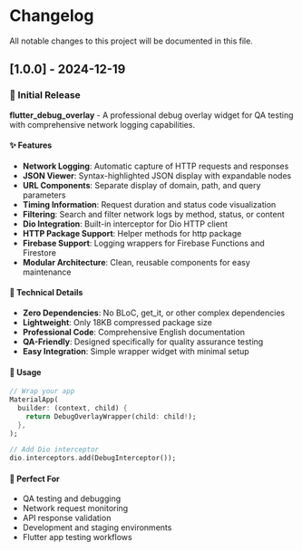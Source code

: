# Changelog

All notable changes to this project will be documented in this file.

## [1.0.0] - 2024-12-19

### 🎉 Initial Release

**flutter_debug_overlay** - A professional debug overlay widget for QA testing with comprehensive network logging capabilities.

#### ✨ Features
- **Network Logging**: Automatic capture of HTTP requests and responses
- **JSON Viewer**: Syntax-highlighted JSON display with expandable nodes
- **URL Components**: Separate display of domain, path, and query parameters
- **Timing Information**: Request duration and status code visualization
- **Filtering**: Search and filter network logs by method, status, or content
- **Dio Integration**: Built-in interceptor for Dio HTTP client
- **HTTP Package Support**: Helper methods for http package
- **Firebase Support**: Logging wrappers for Firebase Functions and Firestore
- **Modular Architecture**: Clean, reusable components for easy maintenance

#### 🔧 Technical Details
- **Zero Dependencies**: No BLoC, get_it, or other complex dependencies
- **Lightweight**: Only 18KB compressed package size
- **Professional Code**: Comprehensive English documentation
- **QA-Friendly**: Designed specifically for quality assurance testing
- **Easy Integration**: Simple wrapper widget with minimal setup

#### 📱 Usage
```dart
// Wrap your app
MaterialApp(
  builder: (context, child) {
    return DebugOverlayWrapper(child: child!);
  },
);

// Add Dio interceptor
dio.interceptors.add(DebugInterceptor());
```

#### 🎯 Perfect For
- QA testing and debugging
- Network request monitoring
- API response validation
- Development and staging environments
- Flutter app testing workflows